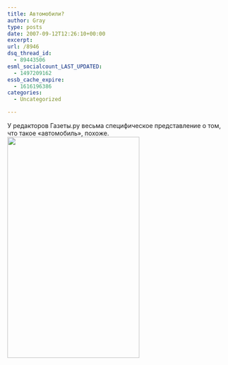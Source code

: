 ```yaml
---
title: Автомобили?
author: Gray
type: posts
date: 2007-09-12T12:26:10+00:00
excerpt:
url: /8946
dsq_thread_id:
  - 89443506
esml_socialcount_LAST_UPDATED:
  - 1497209162
essb_cache_expire:
  - 1616196386
categories:
  - Uncategorized

---
```








У редакторов Газеты.ру весьма специфическое представление о том, что такое &#171;автомобиль&#187;, похоже.  
[<img src="https://i2.wp.com/img-fotki.yandex.ru/get/3/gray7400.33/0_3326_97eff5e7_L.jpg?resize=299%2C500" width="299" height="500" title="" alt="" border="0" data-recalc-dims="1" />][1]

 [1]: http://fotki.yandex.ru/users/gray7400/view/13094